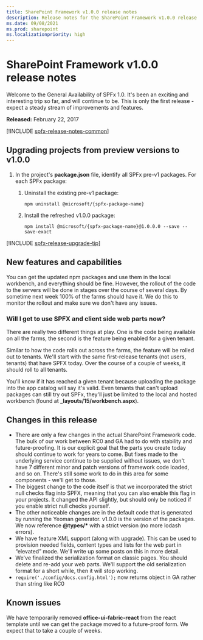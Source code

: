 ```yaml
---
title: SharePoint Framework v1.0.0 release notes
description: Release notes for the SharePoint Framework v1.0.0 release
ms.date: 09/08/2021
ms.prod: sharepoint
ms.localizationpriority: high
---
```

# SharePoint Framework v1.0.0 release notes

Welcome to the General Availability of SPFx 1.0. It's been an exciting and interesting trip so far, and will continue to be. This is only the first release - expect a steady stream of improvements and features.

**Released:** February 22, 2017

[!INCLUDE [spfx-release-notes-common](../../includes/snippets/spfx-release-notes-common.md)]

## Upgrading projects from preview versions to v1.0.0

1. In the project's **package.json** file, identify all SPFx pre-v1 packages. For each SPFx package:
    1. Uninstall the existing pre-v1 package:

        ```console
        npm uninstall @microsoft/{spfx-package-name}
        ```

    1. Install the refreshed v1.0.0 package:

        ```console
        npm install @microsoft/{spfx-package-name}@1.0.0.0 --save --save-exact
        ```

[!INCLUDE [spfx-release-upgrade-tip](../../includes/snippets/spfx-release-upgrade-tip.md)]

## New features and capabilities

You can get the updated npm packages and use them in the local workbench, and everything should be fine. However, the rollout of the code to the servers will be done in stages over the course of several days. By sometime next week 100% of the farms should have it. We do this to monitor the rollout and make sure we don't have any issues.

### Will I get to use SPFX and client side web parts now?

There are really two different things at play. One is the code being available on all the farms, the second is the feature being enabled for a given tenant.

Similar to how the code rolls out across the farms, the feature will be rolled out to tenants. We'll start with the same first-release tenants (not users, tenants) that have SPFX today. Over the course of a couple of weeks, it should roll to all tenants.

You'll know if it has reached a given tenant because uploading the package into the app catalog will say it's valid. Even tenants that can't upload packages can still try out SPFx, they'll just be limited to the local and hosted workbench (found at **_layouts/15/workbench.aspx**).

## Changes in this release

- There are only a few changes in the actual SharePoint Framework code. The bulk of our work between RC0 and GA had to do with stability and future-proofing. It is our explicit goal that the parts you create today should continue to work for years to come. But fixes made to the underlying service continue to be supplied without issues, we don't have 7 different minor and patch versions of framework code loaded, and so on. There's still some work to do in this area for some components - we'll get to those.
- The biggest change to the code itself is that we incorporated the strict null checks flag into SPFX, meaning that you can also enable this flag in your projects. It changed the API slightly, but should only be noticed if you enable strict null checks yourself.
- The other noticeable changes are in the default code that is generated by running the Yeoman generator. v1.0.0 is the version of the packages. We now reference **\@types/\*** with a strict version (no more lodash errors).
- We have feature XML support (along with upgrade). This can be used to provision needed fields, content types and lists for the web part in “elevated” mode. We'll write up some posts on this in more detail.
- We've finalized the serialization format on classic pages. You should delete and re-add your web parts. We'll support the old serialization format for a short while, then it will stop working.
- `require('./config/docs.config.html');` now returns object in GA rather than string like RC0

## Known issues

We have temporarily removed **office-ui-fabric-react** from the react template until we can get the package moved to a future-proof form. We expect that to take a couple of weeks.
